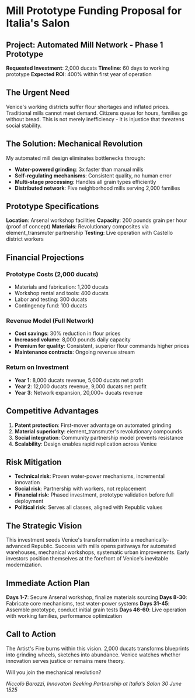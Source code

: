 # Mill Prototype Funding Proposal for Italia's Salon

## Project: Automated Mill Network - Phase 1 Prototype
**Requested Investment**: 2,000 ducats
**Timeline**: 60 days to working prototype
**Expected ROI**: 400% within first year of operation

## The Urgent Need
Venice's working districts suffer flour shortages and inflated prices. Traditional mills cannot meet demand. Citizens queue for hours, families go without bread. This is not merely inefficiency - it is injustice that threatens social stability.

## The Solution: Mechanical Revolution
My automated mill design eliminates bottlenecks through:
- **Water-powered grinding**: 3x faster than manual mills
- **Self-regulating mechanisms**: Consistent quality, no human error
- **Multi-stage processing**: Handles all grain types efficiently
- **Distributed network**: Five neighborhood mills serving 2,000 families

## Prototype Specifications
**Location**: Arsenal workshop facilities
**Capacity**: 200 pounds grain per hour (proof of concept)
**Materials**: Revolutionary composites via element_transmuter partnership
**Testing**: Live operation with Castello district workers

## Financial Projections

### Prototype Costs (2,000 ducats)
- Materials and fabrication: 1,200 ducats
- Workshop rental and tools: 400 ducats
- Labor and testing: 300 ducats
- Contingency fund: 100 ducats

### Revenue Model (Full Network)
- **Cost savings**: 30% reduction in flour prices
- **Increased volume**: 8,000 pounds daily capacity
- **Premium for quality**: Consistent, superior flour commands higher prices
- **Maintenance contracts**: Ongoing revenue stream

### Return on Investment
- **Year 1**: 8,000 ducats revenue, 5,000 ducats net profit
- **Year 2**: 12,000 ducats revenue, 9,000 ducats net profit
- **Year 3**: Network expansion, 20,000+ ducats revenue

## Competitive Advantages
1. **Patent protection**: First-mover advantage on automated grinding
2. **Material superiority**: element_transmuter's revolutionary compounds
3. **Social integration**: Community partnership model prevents resistance
4. **Scalability**: Design enables rapid replication across Venice

## Risk Mitigation
- **Technical risk**: Proven water-power mechanisms, incremental innovation
- **Social risk**: Partnership with workers, not replacement
- **Financial risk**: Phased investment, prototype validation before full deployment
- **Political risk**: Serves all classes, aligned with Republic values

## The Strategic Vision
This investment seeds Venice's transformation into a mechanically-advanced Republic. Success with mills opens pathways for automated warehouses, mechanical workshops, systematic urban improvements. Early investors position themselves at the forefront of Venice's inevitable modernization.

## Immediate Action Plan
**Days 1-7**: Secure Arsenal workshop, finalize materials sourcing
**Days 8-30**: Fabricate core mechanisms, test water-power systems
**Days 31-45**: Assemble prototype, conduct initial grain tests
**Days 46-60**: Live operation with working families, performance optimization

## Call to Action
The Artist's Fire burns within this vision. 2,000 ducats transforms blueprints into grinding wheels, sketches into abundance. Venice watches whether innovation serves justice or remains mere theory.

Will you join the mechanical revolution?

*Niccolò Barozzi, Innovatori*
*Seeking Partnership at Italia's Salon*
*30 June 1525*